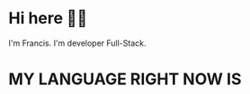 # Hi here 👋🏾

I'm Francis. I'm developer Full-Stack. 

# MY LANGUAGE RIGHT NOW IS

<!--START_SECTION:activity-->




